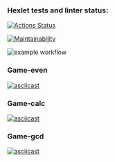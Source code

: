 ### Hexlet tests and linter status:
[![Actions Status](https://github.com/ruffury/python-project-lvl1/workflows/hexlet-check/badge.svg)](https://github.com/ruffury/python-project-lvl1/actions)

[![Maintainability](https://api.codeclimate.com/v1/badges/a99a88d28ad37a79dbf6/maintainability)](https://codeclimate.com/github/codeclimate/codeclimate/maintainability)

![example workflow](https://github.com/ruffury/python-project-lvl1/actions/workflows/build-check.yml/badge.svg)

### Game-even
[![asciicast](https://asciinema.org/a/sE6uh5tKeaEjXiMp0SkeINHLL.svg)](https://asciinema.org/a/sE6uh5tKeaEjXiMp0SkeINHLL)

### Game-calc
[![asciicast](https://asciinema.org/a/W8yrSkD2GIWmi915vlsQlGHos.svg)](https://asciinema.org/a/W8yrSkD2GIWmi915vlsQlGHos)

### Game-gcd
[![asciicast](https://asciinema.org/a/uYQmONVp5B6yOkmcemLidPXgj.svg)](https://asciinema.org/a/uYQmONVp5B6yOkmcemLidPXgj)